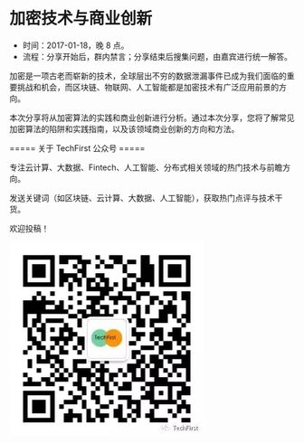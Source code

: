 # 加密技术与商业创新

* 时间：2017-01-18，晚 8 点。
* 流程：分享开始后，群内禁言；分享结束后搜集问题，由嘉宾进行统一解答。

加密是一项古老而崭新的技术，全球层出不穷的数据泄漏事件已成为我们面临的重要挑战和机会，而区块链、物联网、人工智能都是加密技术有广泛应用前景的方向。

本次分享将从加密算法的实践和商业创新进行分析。通过本次分享，您将了解常见加密算法的陷阱和实践指南，以及该领域商业创新的方向和方法。

===== 关于 TechFirst 公众号 =====

专注云计算、大数据、Fintech、人工智能、分布式相关领域的热门技术与前瞻方向。

发送关键词（如区块链、云计算、大数据、人工智能），获取热门点评与技术干货。

欢迎投稿！

![wechat](../_images/wechat.png)